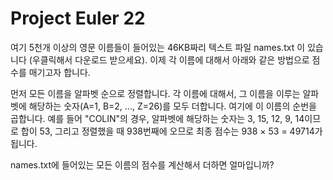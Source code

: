 # Project Euler 22

여기 5천개 이상의 영문 이름들이 들어있는 46KB짜리 텍스트 파일 names.txt 이 있습니다 (우클릭해서 다운로드 받으세요).
이제 각 이름에 대해서 아래와 같은 방법으로 점수를 매기고자 합니다.

먼저 모든 이름을 알파벳 순으로 정렬합니다.
각 이름에 대해서, 그 이름을 이루는 알파벳에 해당하는 숫자(A=1, B=2, ..., Z=26)를 모두 더합니다.
여기에 이 이름의 순번을 곱합니다.
예를 들어 "COLIN"의 경우, 알파벳에 해당하는 숫자는 3, 15, 12, 9, 14이므로 합이 53, 그리고 정렬했을 때 938번째에 오므로 최종 점수는 938 × 53 = 49714가 됩니다.

names.txt에 들어있는 모든 이름의 점수를 계산해서 더하면 얼마입니까?